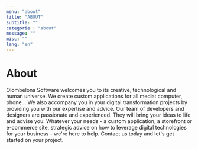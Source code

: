 ```yaml
---
menu: "about"
title: "ABOUT"
subtitle: ""
categorie : "about"
message: ""
misc: ""
lang: "en"
---
```


# About

Olombelona Software welcomes you to its creative, technological and human universe.
We create custom applications for all media: computer, phone... We also accompany you in your digital transformation projects by providing you with our expertise and advice. Our team of developers and designers are passionate and experienced. They will bring your ideas to life and advise you. 
Whatever your needs - a custom application, a storefront or e-commerce site, strategic advice on how to leverage digital technologies for your business - we're here to help. 
Contact us today and let's get started on your project.


